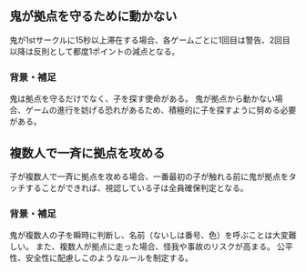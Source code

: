 ## 鬼が拠点を守るために動かない
鬼が1stサークルに15秒以上滞在する場合、各ゲームごとに1回目は警告、2回目以降は反則として都度1ポイントの減点となる。

### 背景・補足
鬼は拠点を守るだけでなく、子を探す使命がある。
鬼が拠点から動かない場合、ゲームの進行を妨げる恐れがあるため、積極的に子を探すように努める必要がある。

## 複数人で一斉に拠点を攻める
子が複数人で一斉に拠点を攻める場合、一番最初の子が触れる前に鬼が拠点をタッチすることができれば、視認している子は全員確保判定となる。

### 背景・補足
鬼が複数人の子を瞬時に判断し、名前（ないしは番号、色）を呼ぶことは大変難しい。
また、複数人が拠点に走った場合、怪我や事故のリスクが高まる。
公平性、安全性に配慮しこのようなルールを制定する。
